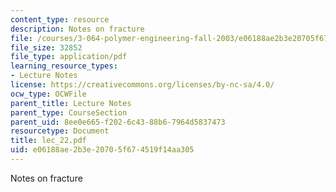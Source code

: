 ```yaml
---
content_type: resource
description: Notes on fracture
file: /courses/3-064-polymer-engineering-fall-2003/e06188ae2b3e20705f674519f14aa305_lec_22.pdf
file_size: 32852
file_type: application/pdf
learning_resource_types:
- Lecture Notes
license: https://creativecommons.org/licenses/by-nc-sa/4.0/
ocw_type: OCWFile
parent_title: Lecture Notes
parent_type: CourseSection
parent_uid: 8ee0e665-f202-6c43-88b6-7964d5837473
resourcetype: Document
title: lec_22.pdf
uid: e06188ae-2b3e-2070-5f67-4519f14aa305
---
```

Notes on fracture